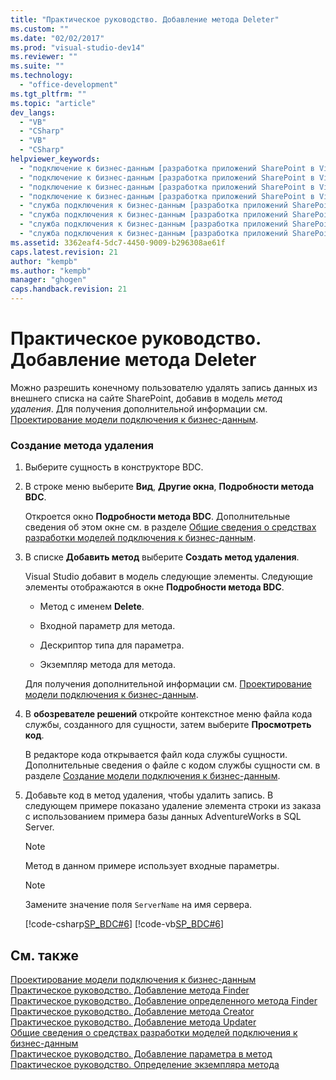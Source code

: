 ```yaml
---
title: "Практическое руководство. Добавление метода Deleter"
ms.custom: ""
ms.date: "02/02/2017"
ms.prod: "visual-studio-dev14"
ms.reviewer: ""
ms.suite: ""
ms.technology: 
  - "office-development"
ms.tgt_pltfrm: ""
ms.topic: "article"
dev_langs: 
  - "VB"
  - "CSharp"
  - "VB"
  - "CSharp"
helpviewer_keywords: 
  - "подключение к бизнес-данным [разработка приложений SharePoint в Visual Studio], Удаление"
  - "подключение к бизнес-данным [разработка приложений SharePoint в Visual Studio], удаление данных"
  - "подключение к бизнес-данным [разработка приложений SharePoint в Visual Studio], удаление экземпляров сущностей"
  - "подключение к бизнес-данным [разработка приложений SharePoint в Visual Studio], удаление данных"
  - "служба подключения к бизнес-данным [разработка приложений SharePoint в Visual Studio], Удаление"
  - "служба подключения к бизнес-данным [разработка приложений SharePoint в Visual Studio], удаление данных"
  - "служба подключения к бизнес-данным [разработка приложений SharePoint в Visual Studio], удаление экземпляров сущностей"
  - "служба подключения к бизнес-данным [разработка приложений SharePoint в Visual Studio], удаление данных"
ms.assetid: 3362eaf4-5dc7-4450-9009-b296308ae61f
caps.latest.revision: 21
author: "kempb"
ms.author: "kempb"
manager: "ghogen"
caps.handback.revision: 21
---
```

# Практическое руководство. Добавление метода Deleter
  Можно разрешить конечному пользователю удалять запись данных из внешнего списка на сайте SharePoint, добавив в модель *метод удаления*.  Для получения дополнительной информации см. [Проектирование модели подключения к бизнес-данным](../sharepoint/designing-a-business-data-connectivity-model.md).  
  
### Создание метода удаления  
  
1.  Выберите сущность в конструкторе BDC.  
  
2.  В строке меню выберите **Вид**, **Другие окна**, **Подробности метода BDC**.  
  
     Откроется окно **Подробности метода BDC**.  Дополнительные сведения об этом окне см. в разделе [Общие сведения о средствах разработки моделей подключения к бизнес-данным](../sharepoint/bdc-model-design-tools-overview.md).  
  
3.  В списке **Добавить метод** выберите **Создать метод удаления**.  
  
     Visual Studio добавит в модель следующие элементы.  Следующие элементы отображаются в окне **Подробности метода BDC**.  
  
    -   Метод с именем **Delete**.  
  
    -   Входной параметр для метода.  
  
    -   Дескриптор типа для параметра.  
  
    -   Экземпляр метода для метода.  
  
     Для получения дополнительной информации см. [Проектирование модели подключения к бизнес-данным](../sharepoint/designing-a-business-data-connectivity-model.md).  
  
4.  В **обозревателе решений** откройте контекстное меню файла кода службы, созданного для сущности, затем выберите **Просмотреть код**.  
  
     В редакторе кода открывается файл кода службы сущности.  Дополнительные сведения о файле с кодом службы сущности см. в разделе [Создание модели подключения к бизнес-данным](../sharepoint/creating-a-business-data-connectivity-model.md).  
  
5.  Добавьте код в метод удаления, чтобы удалить запись.  В следующем примере показано удаление элемента строки из заказа с использованием примера базы данных AdventureWorks в SQL Server.  
  
    > [!NOTE]  
    >  Метод в данном примере использует входные параметры.  
  
    > [!NOTE]  
    >  Замените значение поля `ServerName` на имя сервера.  
  
     [!code-csharp[SP_BDC#6](../snippets/csharp/VS_Snippets_OfficeSP/sp_bdc/CS/bdcmodel1/salesorderdetailservice.cs#6)]
     [!code-vb[SP_BDC#6](../snippets/visualbasic/VS_Snippets_OfficeSP/sp_bdc/VB/bdcmodel1/salesorderdetailservice.vb#6)]  
  
## См. также  
 [Проектирование модели подключения к бизнес-данным](../sharepoint/designing-a-business-data-connectivity-model.md)   
 [Практическое руководство. Добавление метода Finder](../sharepoint/how-to-add-a-finder-method.md)   
 [Практическое руководство. Добавление определенного метода Finder](../sharepoint/how-to-add-a-specific-finder-method.md)   
 [Практическое руководство. Добавление метода Creator](../sharepoint/how-to-add-a-creator-method.md)   
 [Практическое руководство. Добавление метода Updater](../sharepoint/how-to-add-an-updater-method.md)   
 [Общие сведения о средствах разработки моделей подключения к бизнес-данным](../sharepoint/bdc-model-design-tools-overview.md)   
 [Практическое руководство. Добавление параметра в метод](../sharepoint/how-to-add-a-parameter-to-a-method.md)   
 [Практическое руководство. Определение экземпляра метода](../sharepoint/how-to-define-a-method-instance.md)  
  
  